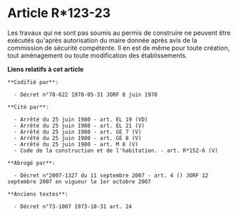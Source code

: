 # Article R*123-23

Les travaux qui ne sont pas soumis au permis de construire ne peuvent être exécutés qu'après autorisation du maire donnée
après avis de la commission de sécurité compétente. Il en est de même pour toute création, tout aménagement ou toute
modification des établissements.

**Liens relatifs à cet article**

	**Codifié par**:

	  - Décret n°78-622 1978-05-31 JORF 8 juin 1978

	**Cité par**:

	  - Arrêté du 25 juin 1980 - art. EL 19 (VD)
	  - Arrêté du 25 juin 1980 - art. EL 21 (V)
	  - Arrêté du 25 juin 1980 - art. GE 7 (V)
	  - Arrêté du 25 juin 1980 - art. GE 8 (V)
	  - Arrêté du 25 juin 1980 - art. M 8 (V)
	  - Code de la construction et de l'habitation. - art. R*152-6 (V)

	**Abrogé par**:

	  - Décret n°2007-1327 du 11 septembre 2007 - art. 4 () JORF 12 septembre 2007 en vigueur le 1er octobre 2007

	**Anciens textes**:

	  - Décret n°73-1007 1973-10-31 art. 24
